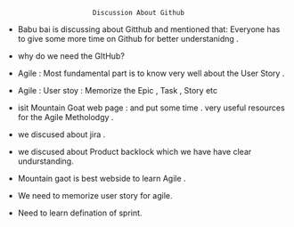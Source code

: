 
                          Discussion About Github 
                          
- Babu bai is discussing about Gitthub and mentioned that:  Everyone has to give some more time on Github for better understanidng .

- why do we need the GItHub?

- Agile : Most fundamental part is to know very well about the User Story . 

- Agile : User stoy : Memorize the Epic , Task , Story etc

- isit Mountain Goat web page : and put some time . very useful resources for the Agile Metholodgy . 

- we discused about jira .

- we discused about Product backlock which we have have clear undurstanding.

- Mountain gaot is best webside to learn Agile .

- We need to memorize user story for agile.

- Need to learn defination of sprint.
